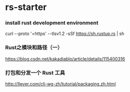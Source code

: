# rs-starter


### install rust development environment
curl --proto '=https' --tlsv1.2 -sSf https://sh.rustup.rs | sh

### Rust之模块和路径（一）
https://blog.csdn.net/kakadiablo/article/details/115400316

### 打包和分发一个 Rust 工具
http://llever.com/cli-wg-zh/tutorial/packaging.zh.html
